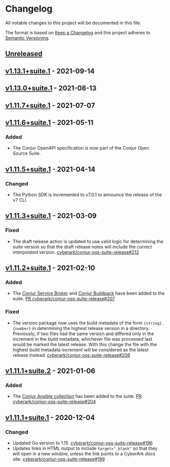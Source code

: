 # Changelog
All notable changes to this project will be documented in this file.

The format is based on [Keep a Changelog](http://keepachangelog.com/en/1.0.0/)
and this project adheres to [Semantic Versioning](http://semver.org/spec/v2.0.0.html).

## [Unreleased]

## [v1.13.1+suite.1] - 2021-09-14

## [v1.13.0+suite.1] - 2021-08-13

## [v1.11.7+suite.1] - 2021-07-07

## [v1.11.6+suite.1] - 2021-05-11

### Added
- The Conjur OpenAPI specification is now part of the Conjur Open Source Suite.

## [v1.11.5+suite.1] - 2021-04-14

### Changed
- The Python SDK is incremented to v7.0.1 to announce the release of the v7 CLI.

## [v1.11.3+suite.1] - 2021-03-09

### Fixed
- The draft release action is updated to use valid logic for determining the
  suite version so that the draft release notes will include the correct
  interpolated version.
  [cyberark/conjur-oss-suite-release#212](https://github.com/cyberark/conjur-oss-suite-release/issues/212)

## [v1.11.2+suite.1] - 2021-02-10

### Added
- The [Conjur Service Broker](https://github.com/cyberark/conjur-service-broker)
  and [Conjur Buildpack](https://github.com/cyberark/cloudfoundry-conjur-buildpack)
  have been added to the suite.
  [PR cyberark/conjur-oss-suite-release#207](https://github.com/cyberark/conjur-oss-suite-release/pull/207)

### Fixed
- The version package now uses the build metadata of the form `{string}.{number}`
  in determining the highest release version in a directory. Previously, if
  two files had the same version and differed only in the increment in the
  build metadata, whichever file was processed last would be marked the latest
  release. With this change the file with the highest build metadata increment
  will be considered as the latest release instead.
  [cyberark/conjur-oss-suite-release#208](https://github.com/cyberark/conjur-oss-suite-release/issues/208)

## [v1.11.1+suite.2] - 2021-01-06

### Added
- The [Conjur Ansible collection](https://github.com/cyberark/ansible-conjur-collection)
  has been added to the suite.
  [PR cyberark/conjur-oss-suite-release#204](https://github.com/cyberark/conjur-oss-suite-release/pull/204)

## [v1.11.1+suite.1] - 2020-12-04

### Changed
- Updated Go version to 1.15. [cyberark/conjur-oss-suite-release#196](https://github.com/cyberark/conjur-oss-suite-release/issues/196)
- Updates links in HTML output to include `target="_blank"` so that they will
  open in a new window, unless the link points to a CyberArk docs site.
  [cyberark/conjur-oss-suite-release#199](https://github.com/cyberark/conjur-oss-suite-release/issues/199)

[Unreleased]: https://github.com/cyberark/conjur-oss-suite-release/compare/v1.13.1+suite.1...HEAD
[v1.13.1+suite.1]: https://github.com/cyberark/conjur-oss-helm-chart/compare/v1.13.0+suite.1...v1.13.1+suite.1
[v1.13.0+suite.1]: https://github.com/cyberark/conjur-oss-helm-chart/compare/v1.11.7+suite.1...v1.13.0+suite.1
[v1.11.7+suite.1]: https://github.com/cyberark/conjur-oss-helm-chart/compare/v1.11.6+suite.1...v1.11.7+suite.1
[v1.11.6+suite.1]: https://github.com/cyberark/conjur-oss-helm-chart/compare/v1.11.5+suite.1...v1.11.6+suite.1
[v1.11.5+suite.1]: https://github.com/cyberark/conjur-oss-helm-chart/compare/v1.11.3+suite.1...v1.11.5+suite.1
[v1.11.3+suite.1]: https://github.com/cyberark/conjur-oss-helm-chart/compare/v1.11.2+suite.1...v1.11.3+suite.1
[v1.11.2+suite.1]: https://github.com/cyberark/conjur-oss-helm-chart/compare/v1.11.1+suite.2...v1.11.2+suite.1
[v1.11.1+suite.2]: https://github.com/cyberark/conjur-oss-helm-chart/compare/v1.11.1+suite.1...v1.11.1+suite.2
[v1.11.1+suite.1]: https://github.com/cyberark/conjur-oss-helm-chart/compare/v1.10.0+suite.1...v1.11.1+suite.1
